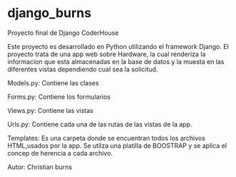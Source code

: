 # django_burns
Proyecto final de Django CoderHouse

Este proyecto es desarrollado en Python utilizando el framework Django. El proyecto trata de una app web sobre Hardware, la cual renderiza la informacion que esta almacenadas en la base de datos y la muesta en las diferentes vistas dependiendo cual sea la solicitud.

Models.py: Contiene las clases

Forms.py: Contiene los formularios

Views.py: Contiene las vistas

Urls.py: Contiene cada una de las rutas de las vistas de la app.

Templates: Es una carpeta donde se encuentran todos los archivos HTML,usados por la app. Se utilza una platilla de BOOSTRAP y se aplica el concep de herencia a cada archivo.

Autor: Christian burns